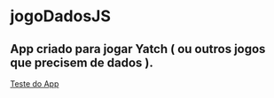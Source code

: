 # jogoDadosJS

## App criado para jogar Yatch ( ou outros jogos que precisem de dados ).

[Teste do App](https://jogodadojsdavi.vercel.app/)
